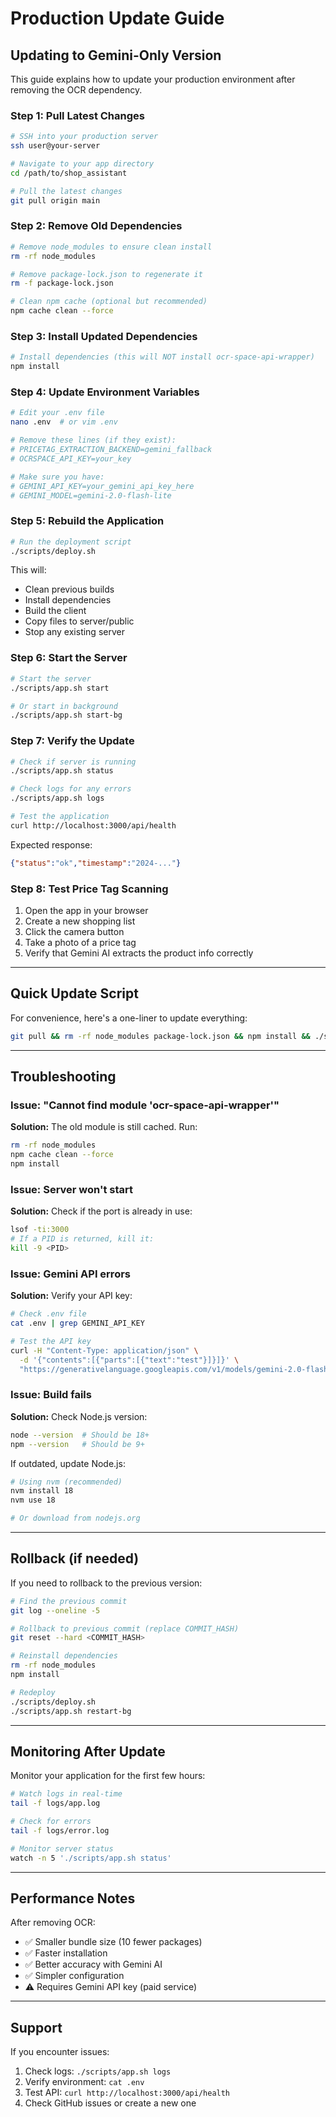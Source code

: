# Production Update Guide

## Updating to Gemini-Only Version

This guide explains how to update your production environment after removing the OCR dependency.

### Step 1: Pull Latest Changes

```bash
# SSH into your production server
ssh user@your-server

# Navigate to your app directory
cd /path/to/shop_assistant

# Pull the latest changes
git pull origin main
```

### Step 2: Remove Old Dependencies

```bash
# Remove node_modules to ensure clean install
rm -rf node_modules

# Remove package-lock.json to regenerate it
rm -f package-lock.json

# Clean npm cache (optional but recommended)
npm cache clean --force
```

### Step 3: Install Updated Dependencies

```bash
# Install dependencies (this will NOT install ocr-space-api-wrapper)
npm install
```

### Step 4: Update Environment Variables

```bash
# Edit your .env file
nano .env  # or vim .env

# Remove these lines (if they exist):
# PRICETAG_EXTRACTION_BACKEND=gemini_fallback
# OCRSPACE_API_KEY=your_key

# Make sure you have:
# GEMINI_API_KEY=your_gemini_api_key_here
# GEMINI_MODEL=gemini-2.0-flash-lite
```

### Step 5: Rebuild the Application

```bash
# Run the deployment script
./scripts/deploy.sh
```

This will:
- Clean previous builds
- Install dependencies
- Build the client
- Copy files to server/public
- Stop any existing server

### Step 6: Start the Server

```bash
# Start the server
./scripts/app.sh start

# Or start in background
./scripts/app.sh start-bg
```

### Step 7: Verify the Update

```bash
# Check if server is running
./scripts/app.sh status

# Check logs for any errors
./scripts/app.sh logs

# Test the application
curl http://localhost:3000/api/health
```

Expected response:
```json
{"status":"ok","timestamp":"2024-..."}
```

### Step 8: Test Price Tag Scanning

1. Open the app in your browser
2. Create a new shopping list
3. Click the camera button
4. Take a photo of a price tag
5. Verify that Gemini AI extracts the product info correctly

---

## Quick Update Script

For convenience, here's a one-liner to update everything:

```bash
git pull && rm -rf node_modules package-lock.json && npm install && ./scripts/deploy.sh && ./scripts/app.sh restart-bg
```

---

## Troubleshooting

### Issue: "Cannot find module 'ocr-space-api-wrapper'"

**Solution:** The old module is still cached. Run:
```bash
rm -rf node_modules
npm cache clean --force
npm install
```

### Issue: Server won't start

**Solution:** Check if the port is already in use:
```bash
lsof -ti:3000
# If a PID is returned, kill it:
kill -9 <PID>
```

### Issue: Gemini API errors

**Solution:** Verify your API key:
```bash
# Check .env file
cat .env | grep GEMINI_API_KEY

# Test the API key
curl -H "Content-Type: application/json" \
  -d '{"contents":[{"parts":[{"text":"test"}]}]}' \
  "https://generativelanguage.googleapis.com/v1/models/gemini-2.0-flash-lite:generateContent?key=YOUR_API_KEY"
```

### Issue: Build fails

**Solution:** Check Node.js version:
```bash
node --version  # Should be 18+
npm --version   # Should be 9+
```

If outdated, update Node.js:
```bash
# Using nvm (recommended)
nvm install 18
nvm use 18

# Or download from nodejs.org
```

---

## Rollback (if needed)

If you need to rollback to the previous version:

```bash
# Find the previous commit
git log --oneline -5

# Rollback to previous commit (replace COMMIT_HASH)
git reset --hard <COMMIT_HASH>

# Reinstall dependencies
rm -rf node_modules
npm install

# Redeploy
./scripts/deploy.sh
./scripts/app.sh restart-bg
```

---

## Monitoring After Update

Monitor your application for the first few hours:

```bash
# Watch logs in real-time
tail -f logs/app.log

# Check for errors
tail -f logs/error.log

# Monitor server status
watch -n 5 './scripts/app.sh status'
```

---

## Performance Notes

After removing OCR:
- ✅ Smaller bundle size (10 fewer packages)
- ✅ Faster installation
- ✅ Better accuracy with Gemini AI
- ✅ Simpler configuration
- ⚠️ Requires Gemini API key (paid service)

---

## Support

If you encounter issues:
1. Check logs: `./scripts/app.sh logs`
2. Verify environment: `cat .env`
3. Test API: `curl http://localhost:3000/api/health`
4. Check GitHub issues or create a new one
